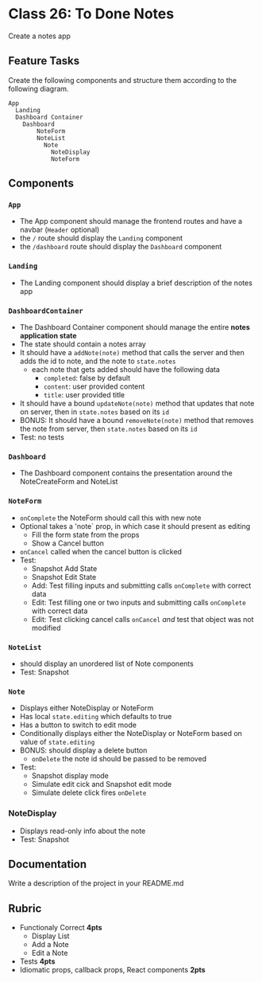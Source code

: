 Class 26: To Done Notes
===

Create a notes app
 
## Feature Tasks 

Create the following components and structure them according to the following diagram.  

``` 
App
  Landing
  Dashboard Container
    Dashboard
        NoteForm
        NoteList
          Note
            NoteDisplay
            NoteForm
```

## Components

### `App`

* The App component should manage the frontend routes and have a navbar (`Header` optional)
* the `/` route should display the `Landing` component
* the `/dashboard` route should display the `Dashboard` component

### `Landing`

* The Landing component should display a brief description of the notes app

### `DashboardContainer` 

* The Dashboard Container component should manage the entire **notes application state**
* The state should contain a notes array
* It should have a `addNote(note)` method that calls the server and then adds the id to note, and the note to `state.notes`
  * each note that gets added should have the following data
    * `completed`: false by default
    * `content`: user provided content
    * `title`: user provided title
* It should have a bound `updateNote(note)` method that updates that note on server, then in `state.notes` based on its `id`
* BONUS: It should have a bound `removeNote(note)` method that removes the note from server, then `state.notes` based on its `id`
* Test: no tests

### `Dashboard`

* The Dashboard component contains the presentation around the NoteCreateForm and NoteList

### `NoteForm`

* `onComplete` the NoteForm should call this with new note
* Optional takes a 'note` prop, in which case it should present as editing
    * Fill the form state from the props
    * Show a Cancel button
* `onCancel` called when the cancel button is clicked
* Test:
    * Snapshot Add State
    * Snapshot Edit State
    * Add: Test filling inputs and submitting calls `onComplete` with correct data
    * Edit: Test filling one or two inputs and submitting calls `onComplete` with correct data
    * Edit: Test clicking cancel calls `onCancel` _and_ test that object was not modified

### `NoteList` 

* should display an unordered list of Note components
* Test: Snapshot

### `Note`

* Displays either NoteDisplay or NoteForm
* Has local `state.editing` which defaults to true
* Has a button to switch to edit mode
* Conditionally displays either the NoteDisplay or NoteForm based on value of `state.editing`
* BONUS: should display a delete button
    * `onDelete` the note id should be passed to be removed
* Test:
    * Snapshot display mode
    * Simulate edit cick and Snapshot edit mode
    * Simulate delete click fires `onDelete`
  
### NoteDisplay

* Displays read-only info about the note
* Test: Snapshot

## Documentation

Write a description of the project in your README.md

## Rubric

* Functionaly Correct **4pts**
    * Display List 
    * Add a Note
    * Edit a Note
* Tests **4pts**
* Idiomatic props, callback props, React components **2pts**


